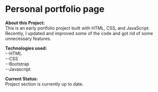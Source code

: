# Personal portfolio page

<b>About this Project:</b><br/>
This is an early portfolio project built with HTML, CSS, and JavaScript. Recently, I updated and improved some of the code and got rid of some unnecessary features.

<b>Technologies used:</b><br/>
--HTML<br/>
--CSS<br/>
--Bootstrap<br/>
--Javascript<br/>

<b>Current Status:</b><br/>
Project section is currently up to date.

